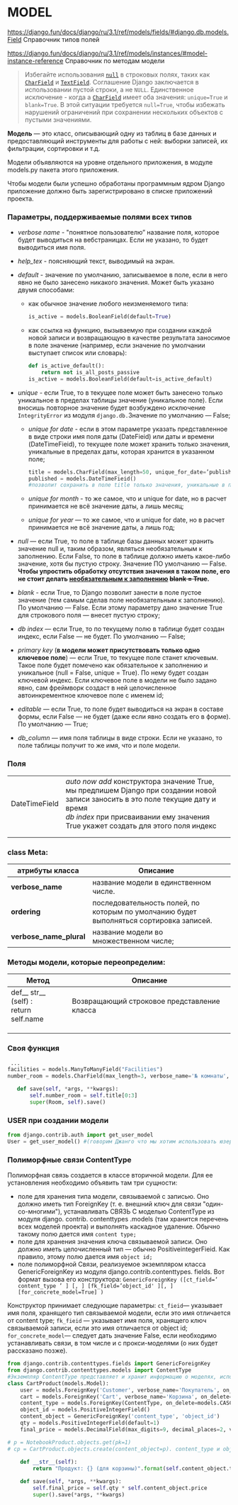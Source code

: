 # MODEL

https://django.fun/docs/django/ru/3.1/ref/models/fields/#django.db.models.Field Справочник типов полей

https://django.fun/docs/django/ru/3.1/ref/models/instances/#model-instance-reference Справочник по методам модели

> Избегайте использования [`null`](https://django.fun/docs/django/ru/3.1/ref/models/fields/#django.db.models.Field.null) в строковых полях, таких как [`CharField`](https://django.fun/docs/django/ru/3.1/ref/models/fields/#django.db.models.CharField) и [`TextField`](https://django.fun/docs/django/ru/3.1/ref/models/fields/#django.db.models.TextField). Cоглашение Django заключается в использовании пустой строки, а не `NULL`. Единственное исключение - когда a [`CharField`](https://django.fun/docs/django/ru/3.1/ref/models/fields/#django.db.models.CharField) имеет оба значения: `unique=True` и `blank=True`. В этой ситуации требуется `null=True`, чтобы избежать нарушений ограничений при сохранении нескольких объектов с пустыми значениями.
>
> 

**Модель** — это класс, описывающий одну из таблиц в базе данных и предоставляю­щий инструменты для работы с ней: выборки записей, их фильтрации, сортиров­ки и т.д.

Модели объявляются на уровне отдельного приложения, в модуле models.py пакета этого приложения.

Чтобы модели были успешно обработаны программным ядром Django приложение должно быть зарегистрировано в списке приложений проекта.

### Параметры, поддерживаемые полями всех типов

- *verbose name* - "понятное пользователю” название поля, которое будет выводиться на веб­страницах. Если не указано, то будет выводиться имя поля.

* *help_tex* - поясняющий текст, выводимый на экран.

* *default* - значение по умолчанию, записываемое в поле, если в него явно не было занесено никакого значения. Может быть указано двумя способами:

  - как обычное значение любого неизменяемого типа:

    ```python
    is_active = models.BooleanField(default=True)
    ```

    

  - как ссылка на функцию, вызываемую при создании каждой новой записи и возвращающую в качестве результата заносимое в поле значение (например, если значение по умолчании выступает список или словарь):

    ```python
    def is_active_default(): 
        return not is_all_posts_passive 
    is_active = models.BooleanField(default=is_active_default)
    ```

* *unique* - если True, то в текущее поле может быть занесено только уникальное в пределах таблицы значение (уникальное поле). Если вносишь повторное значение будет возбуждено исключение `IntegrityError` из модуля `django.db.`Значение по умол­чанию — False;

  - *unique for date* - если в этом параметре указать представленное в виде строки имя поля даты (DateFieid) или даты и времени (DateTimeFieid), то текущее поле может хранить только значения, уникальные в пределах даты, которая хранится в указанном поле;

    ```python
    title = models.CharField(max_length=50, unique_for_date=’published’) 
    published = models.DateTimeFieid()
    #позволит сохранить в поле title только значения, уникальные в пределах даты, хранящейся в поле published;
    ```

  - *unique for month* - то же самое, что и unique for date, но в расчет принимается не всё значение даты, а лишь месяц;

  - *unique fоr year* — то же самое, что и unique for date, но в расчет принимается не всё значение даты, а лишь год;

* *null* — если True, то поле в таблице базы данных может хранить значение null и, таким образом, являться необязательным к заполнению. Если False, то поле в таблице должно иметь какое-либо значение, хотя бы пустую строку. Значение ПО умолчанию — False. **Чтобы упростить обработку отсутствия значения в таком поле, его не стоит де­лать <u>необязательным к заполнению</u> ~~blank = True~~.**

* *blank* - если True, то Django позволит занести в поле пустое значение (тем са­мым сделав поле необязательным к заполнению). По умолчанию — False. Если этому параметру дано значение True для строко­вого поля — внесет пустую строку;

* *db index* — если True, то по текущему полю в таблице будет создан индекс, если False — не будет. По умолчанию — False;

* *primary key* (**в модели может присутствовать только одно ключевое поле**) — если True, то текущее поле станет ключевым. Такое поле будет помечено как обязательное к заполнению и уникальное (null = False, unique = True). По нему будет создан ключевой индекс. Если ключевое поле в модели не было задано явно, сам фреймворк создаст в ней целочисленное автоинкрементное ключевое поле с именем id;

* *editable* — если True, то поле будет выводиться на экран в составе формы, если False — не будет (даже если явно создать его в форме). По умолчанию — True;

* *db_column* — имя поля таблицы в виде строки. Если не указано, то поле таблицы получит то же имя, что и поле модели.

### Поля

|               |                                                              |      |
| ------------- | ------------------------------------------------------------ | ---- |
| DateTimeField | *auto now add* конструктора значение True, мы предпишем Django при создании новой записи заносить в это поле текущие дату и время<br />*db index* при присваивании ему значения True укажет создать для этого поля индекс |      |
|               |                                                              |      |
|               |                                                              |      |

### class Meta:

| атрибуты класса         | Описание                                                     |      |
| ----------------------- | ------------------------------------------------------------ | ---- |
| **verbose_name**        | название модели в единственном числе.                        |      |
| **ordering**            | последовательность полей, по которым по умолчанию будет выпол­няться сортировка записей. |      |
| **verbose_name_plural** | название модели во множественном числе;                      |      |



### Методы модели, которые переопределим:

| Метод                                           | Описание                                    |
| ----------------------------------------------- | ------------------------------------------- |
| def__ str__ (self) :<br/>      return self.name | Возвращающий строковое представление класса |
|                                                 |                                             |
|                                                 |                                             |
|                                                 |                                             |

### Своя функция

```python
 ... 
facilities = models.ManyToManyField("Facilities")
number_room = models.CharField(max_length=3, verbose_name='№ комнаты', blank=True)

   def save(self, *args, **kwargs):
       self.number_room = self.title[0:3]
       super(Room, self).save()
```



### USER при создании модели

```python
from django.contrib.auth import get_user_model
User = get_user_model() #(говорим Джанго что мы хотим использовать юзера, который указан в settings.AUTH_USER_MODEL )

```



### Полиморфные связи  ContentType

Полиморфная связь создается в классе вторичной модели. Для ее установления необходимо объявить там три сущности:

* поле для хранения типа модели, связываемой с записью. Оно должно иметь тип ForeignKey (т. е. внешний ключ для связи "один-со-многими"), устанавливать СВЯЗЬ С моделью ContentType из модуля django. contrib. contenttypes .models (там хранится перечень всех моделей проекта) и выполнять каскадное удаление. Обычно такому полю дается имя `content type;`
* поле для хранения значения ключа связываемой записи. Оно должно иметь целочисленный тип — обычно PositiveintegerFieid. Как правило, этому полю дается имя `object id;`
* поле полиморфной Связи, реализуемое экземпляром класса GenericForeignKey из модуля django.contrib.contenttypes. fields. Вот формат вызова его конструктора:
  `GenericForeignKey ([ct_field=’ content_type ’ ] [, ] [fk_field=’object_id' ][, ] [for_concrete_model=True] )`

Конструктор принимает следующие параметры:
  `ct_fieid`— указывает имя поля, хранящего тип связываемой модели, если   это имя отличается от content type;
  `fk_fieid` — указывает имя поля, хранящего ключ связываемой записи, если   это имя отличается от object id;
  `for_concrete_model`— следует дать значение False, если необходимо устанавливать связи, в том числе и с прокси-моделями (о них будет рассказано
  позже).  

```python
from django.contrib.contenttypes.fields import GenericForeignKey
from django.contrib.contenttypes.models import ContentType
#Экземпляр ContentType представляет и хранит информацию о моделях, использующихся в вашем проекте, и новые экземпляры модели ContentType создаются автоматически при добавлении новых моделей в проект.
class CartProduct(models.Model):
    user = models.ForeignKey('Customer', verbose_name='Покупатель', on_delete=models.CASCADE)
    cart = models.ForeignKey('Cart', verbose_name='Корзина', on_delete=models.CASCADE, related_name='related_products')
    content_type = models.ForeignKey(ContentType, on_delete=models.CASCADE)
    object_id = models.PositiveIntegerField()
    content_object = GenericForeignKey('content_type', 'object_id')
    qty = models.PositiveIntegerField(default=1)
    final_price = models.DecimalField(max_digits=9, decimal_places=2, verbose_name='Общая цена')

# p = NotebookProduct.objects.get(pk=1)
# cp = CartProduct.objects.create(content_object=p). content_type и object_id создадутся автоматически. object_id станет 1, content_type модель Nooteproduct
    
    def __str__(self):
        return "Продукт: {} (для корзины)".format(self.content_object.title)

    def save(self, *args, **kwargs):
        self.final_price = self.qty * self.content_object.price
        super().save(*args, **kwargs)

```

